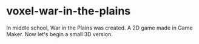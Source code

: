 # voxel-war-in-the-plains
In middle school, War in the Plains was created. A 2D game made in Game Maker. Now let's begin a small 3D version.
